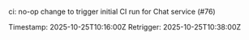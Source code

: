 ci: no-op change to trigger initial CI run for Chat service (#76)

Timestamp: 2025-10-25T10:16:00Z
Retrigger: 2025-10-25T10:38:00Z
